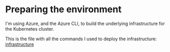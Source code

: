 # Preparing the environment

I'm using Azure, and the Azure CLI, to build the underlying infrastructure for the Kubernetes cluster.

This is the file with all the commands I used to deploy the infrastructure: [infrastructure](/other_files/Infrastructure.sh)
